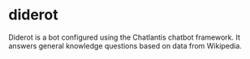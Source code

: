 # diderot

Diderot is a bot configured using the Chatlantis chatbot framework.  It answers general knowledge questions based on data from Wikipedia.

